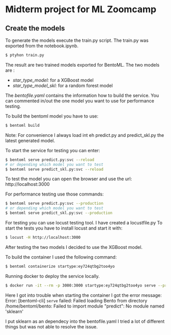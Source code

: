 # Midterm project for ML Zoomcamp

## Create the models

To generate the models execute the train.py script. The train.py
was exported from the notebook.ipynb.
```bash
$ ptyhon train.py
```

The result are two trained models exported for BentoML.
The two models are :
* *star_type_model:<hash>*  for a XGBoost model
* *star_type_model_skl:<hash>*  for a random forest model

The *bentofile.yaml* contains the information how to build the service.
You can commented in/out the one model you want to use for performance testing.

To build the bentoml  model you have to use:
```bash
$ bentoml build
```
Note:  For convenience I always load int eh predict.py and predict_skl.py the
latest generated model.

To start the service for testing you can enter:
```bash
$ bentoml serve predict.py:svc --reload
# or depending which model you want to test
$ bentoml serve predict_skl.py:svc --reload
```

To test the model you can open the browser and use the url: http://localhost:3000

For performance testing use those commands:
```bash
$ bentoml serve predict.py:svc --production
# or depending which model you want to test
$ bentoml serve predict_skl.py:svc --production
```

For testing you can use locust testing tool.
I have created a locustfile.py
To start the tests you have to install locust and start it with:
```bash
$ locust -H http://localhost:3000
```

After testing the two models I decided to use the XGBoost model.

To build the container I used the following command:

```bash
$ bentoml containerize startype:ey724qtbg2too4yo
```

Running docker to deploy the service locally.
```bash
$ docker run -it --rm -p 3000:3000 startype:ey724qtbg2too4yo serve --production
```
Here I got into trouble when starting the container I got the error message:
Error: [bentoml-cli] `serve` failed: Failed loading Bento from directory /home/bentoml/bento: Failed to import module "predict": No module named 'sklearn'

I put sklearn as an dependecy into the bentofile.yaml I tried a lot of different things but was not able to resolve the issue.

